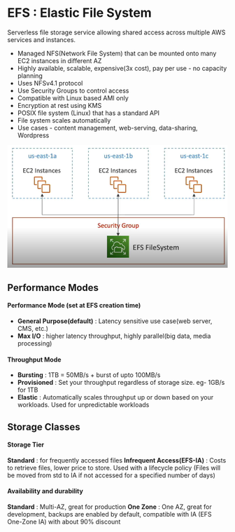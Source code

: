 # EFS : Elastic File System

Serverless file storage service allowing shared access across multiple AWS services and instances.

- Managed NFS(Network File System) that can be mounted onto many EC2 instances in different AZ
- Highly available, scalable, expensive(3x cost), pay per use - no capacity planning
- Uses NFSv4.1 protocol
- Use Security Groups to control access
- Compatible with Linux based AMI only
- Encryption at rest using KMS
- POSIX file system (Linux) that has a standard API
- File system scales automatically
- Use cases - content management, web-serving, data-sharing, Wordpress

![alt text](images/image-2.png)

## Performance Modes

#### Performance Mode (set at EFS creation time)
- **General Purpose(default)** : Latency sensitive use case(web server, CMS, etc.)
- **Max I/O** : higher latency throughput, highly parallel(big data, media processing) 

#### Throughput Mode
- **Bursting** : 1TB = 50MB/s + burst of upto 100MB/s 
- **Provisioned** : Set your throughput regardless of storage size. eg- 1GB/s for 1TB
- **Elastic** : Automatically scales throughput up or down based on your workloads. Used for unpredictable workloads

## Storage Classes

#### Storage Tier
**Standard** : for frequently accessed files
**Infrequent Access(EFS-IA)** : Costs to retrieve files, lower price to store. Used with a lifecycle policy (Files will be moved from std to IA if not accessed for a specified number of days)

#### Availability and durability
**Standard** : Multi-AZ, great for production
**One Zone** : One AZ, great for development, backups are enabled by default, compatible with IA (EFS One-Zone IA) with about 90% discount